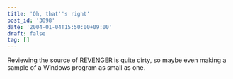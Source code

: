 ```yaml
---
title: 'Oh, that''s right'
post_id: '3098'
date: '2004-01-04T15:50:00+09:00'
draft: false
tag: []
---
```


Reviewing the source of [REVENGER](/revenger) is quite dirty, so maybe even making a sample of a Windows program as small as one.